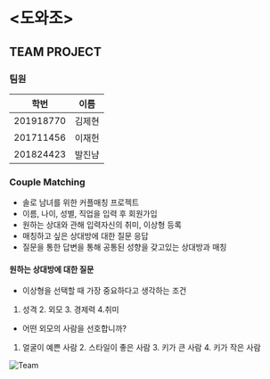 # <도와조>
## **TEAM PROJECT**

### **팀원**
|  학번  | 이름  |
|------  |-----|
|201918770|김제현|
|201711456|이재헌|
|201824423|발진냠|

### **Couple Matching**
 * 솔로 남녀를 위한 커플매칭 프로젝트
 * 이름, 나이, 성별, 직업을 입력 후 회원가입
 * 원하는 상대와 관해 입력자신의 취미, 이상형 등록 
 * 매칭하고 싶은 상대방에 대한 질문 응답
 * 질문을 통한 답변을 통해 공통된 성향을 갖고있는 상대방과 매칭


#### 원하는 상대방에 대한 질문
 * 이상형을 선택할 때 가장 중요하다고 생각하는 조건
 1. 성격 2. 외모 3. 경제력 4.취미
 
 * 어떤 외모의 사람을 선호합니까?
 1. 얼굴이 예쁜 사람 2. 스타일이 좋은 사람 3. 키가 큰 사람 4. 키가 작은 사람
 

![Team](https://user-images.githubusercontent.com/65211547/83039463-2de9b780-a079-11ea-8a5f-d658569eca4b.png)

